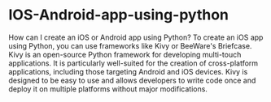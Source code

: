 # IOS-Android-app-using-python
How can I create an iOS or Android app using Python?
To create an iOS app using Python, you can use frameworks like Kivy or BeeWare's Briefcase.
Kivy is an open-source Python framework for developing multi-touch applications. It is particularly well-suited for the creation of cross-platform applications, including those targeting Android and iOS devices.
Kivy is designed to be easy to use and allows developers to write code once and deploy it on multiple platforms without major modifications.
